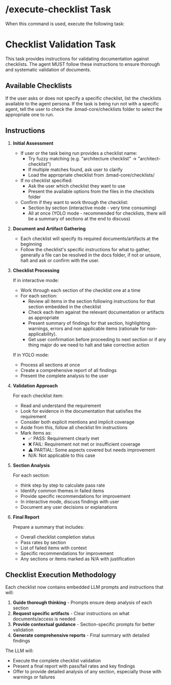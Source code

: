 # /execute-checklist Task

When this command is used, execute the following task:

# Checklist Validation Task

This task provides instructions for validating documentation against checklists.
The agent MUST follow these instructions to ensure thorough and systematic
validation of documents.

## Available Checklists

If the user asks or does not specify a specific checklist, list the checklists
available to the agent persona. If the task is being run not with a specific
agent, tell the user to check the .bmad-core/checklists folder to select the
appropriate one to run.

## Instructions

1. **Initial Assessment**
   - If user or the task being run provides a checklist name:
     - Try fuzzy matching (e.g. "architecture checklist" ->
       "architect-checklist")
     - If multiple matches found, ask user to clarify
     - Load the appropriate checklist from .bmad-core/checklists/
   - If no checklist specified:
     - Ask the user which checklist they want to use
     - Present the available options from the files in the checklists folder
   - Confirm if they want to work through the checklist:
     - Section by section (interactive mode - very time consuming)
     - All at once (YOLO mode - recommended for checklists, there will be a
       summary of sections at the end to discuss)

2. **Document and Artifact Gathering**
   - Each checklist will specify its required documents/artifacts at the
     beginning
   - Follow the checklist's specific instructions for what to gather, generally
     a file can be resolved in the docs folder, if not or unsure, halt and ask
     or confirm with the user.

3. **Checklist Processing**

   If in interactive mode:
   - Work through each section of the checklist one at a time
   - For each section:
     - Review all items in the section following instructions for that section
       embedded in the checklist
     - Check each item against the relevant documentation or artifacts as
       appropriate
     - Present summary of findings for that section, highlighting warnings,
       errors and non applicable items (rationale for non-applicability).
     - Get user confirmation before proceeding to next section or if any thing
       major do we need to halt and take corrective action

   If in YOLO mode:
   - Process all sections at once
   - Create a comprehensive report of all findings
   - Present the complete analysis to the user

4. **Validation Approach**

   For each checklist item:
   - Read and understand the requirement
   - Look for evidence in the documentation that satisfies the requirement
   - Consider both explicit mentions and implicit coverage
   - Aside from this, follow all checklist llm instructions
   - Mark items as:
     - ✅ PASS: Requirement clearly met
     - ❌ FAIL: Requirement not met or insufficient coverage
     - ⚠️ PARTIAL: Some aspects covered but needs improvement
     - N/A: Not applicable to this case

5. **Section Analysis**

   For each section:
   - think step by step to calculate pass rate
   - Identify common themes in failed items
   - Provide specific recommendations for improvement
   - In interactive mode, discuss findings with user
   - Document any user decisions or explanations

6. **Final Report**

   Prepare a summary that includes:
   - Overall checklist completion status
   - Pass rates by section
   - List of failed items with context
   - Specific recommendations for improvement
   - Any sections or items marked as N/A with justification

## Checklist Execution Methodology

Each checklist now contains embedded LLM prompts and instructions that will:

1. **Guide thorough thinking** - Prompts ensure deep analysis of each section
2. **Request specific artifacts** - Clear instructions on what documents/access
   is needed
3. **Provide contextual guidance** - Section-specific prompts for better
   validation
4. **Generate comprehensive reports** - Final summary with detailed findings

The LLM will:

- Execute the complete checklist validation
- Present a final report with pass/fail rates and key findings
- Offer to provide detailed analysis of any section, especially those with
  warnings or failures
